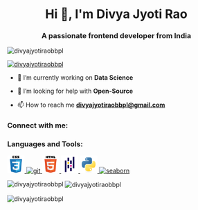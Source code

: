 <h1 align="center">Hi 👋, I'm Divya Jyoti Rao</h1>
<h3 align="center">A passionate frontend developer from India</h3>

<p align="left"> <img src="https://komarev.com/ghpvc/?username=divyajyotiraobbpl&label=Profile%20views&color=0e75b6&style=flat" alt="divyajyotiraobbpl" /> </p>

<p align="left"> <a href="https://github.com/ryo-ma/github-profile-trophy"><img src="https://github-profile-trophy.vercel.app/?username=divyajyotiraobbpl" alt="divyajyotiraobbpl" /></a> </p>

- 🔭 I’m currently working on **Data Science**

- 🤝 I’m looking for help with **Open-Source**

- 📫 How to reach me **divyajyotiraobbpl@gmail.com**

<h3 align="left">Connect with me:</h3>
<p align="left">
</p>

<h3 align="left">Languages and Tools:</h3>
<p align="left"> <a href="https://www.w3schools.com/css/" target="_blank" rel="noreferrer"> <img src="https://raw.githubusercontent.com/devicons/devicon/master/icons/css3/css3-original-wordmark.svg" alt="css3" width="40" height="40"/> </a> <a href="https://git-scm.com/" target="_blank" rel="noreferrer"> <img src="https://www.vectorlogo.zone/logos/git-scm/git-scm-icon.svg" alt="git" width="40" height="40"/> </a> <a href="https://www.w3.org/html/" target="_blank" rel="noreferrer"> <img src="https://raw.githubusercontent.com/devicons/devicon/master/icons/html5/html5-original-wordmark.svg" alt="html5" width="40" height="40"/> </a> <a href="https://pandas.pydata.org/" target="_blank" rel="noreferrer"> <img src="https://raw.githubusercontent.com/devicons/devicon/2ae2a900d2f041da66e950e4d48052658d850630/icons/pandas/pandas-original.svg" alt="pandas" width="40" height="40"/> </a> <a href="https://www.python.org" target="_blank" rel="noreferrer"> <img src="https://raw.githubusercontent.com/devicons/devicon/master/icons/python/python-original.svg" alt="python" width="40" height="40"/> </a> <a href="https://seaborn.pydata.org/" target="_blank" rel="noreferrer"> <img src="https://seaborn.pydata.org/_images/logo-mark-lightbg.svg" alt="seaborn" width="40" height="40"/> </a> </p>

<p><img align="left" src="https://github-readme-stats.vercel.app/api/top-langs?username=divyajyotiraobbpl&show_icons=true&locale=en&layout=compact" alt="divyajyotiraobbpl" /></p>

<p>&nbsp;<img align="center" src="https://github-readme-stats.vercel.app/api?username=divyajyotiraobbpl&show_icons=true&locale=en" alt="divyajyotiraobbpl" /></p>

<p><img align="center" src="https://github-readme-streak-stats.herokuapp.com/?user=divyajyotiraobbpl&" alt="divyajyotiraobbpl" /></p>
